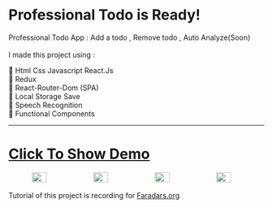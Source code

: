 # Professional Todo is Ready!

Professional Todo App : Add a todo , Remove todo , Auto Analyze(Soon) 
</br></br>
I made this project using :

🔴 Html Css Javascript React.Js <br/>
🔴 Redux <br/>
🔴 React-Router-Dom (SPA) <br/>
🔴 Local Storage Save <br/>
🔴 Speech Recognition <br/>
🔴 Functional Components

---

# <a href="https://mohammad-pro-todo.netlify.app" target="_blank"> Click To Show Demo</a>


<div style="display:flex" align="center">
<img src="https://user-images.githubusercontent.com/48680310/191360286-cd63c82a-c1c7-4d75-b4b5-35a2339a2362.png" style="width:24%"/>
<img src="https://user-images.githubusercontent.com/48680310/191360288-e98f5242-c31a-470a-b580-e062e2d56979.png" style="width:24%"/>
<img src="https://user-images.githubusercontent.com/48680310/191360291-745856d8-ee88-4f80-a4a1-11de5ec8a28b.png" style="width:24%"/>
<img src="https://user-images.githubusercontent.com/48680310/191360295-ace33d4d-ff34-4239-abd3-4b0ab6e1037e.png" style="width:24%"/>
</div>

<br/>
Tutorial of this project is recording for <a href="Faradars.org">Faradars.org</a>
